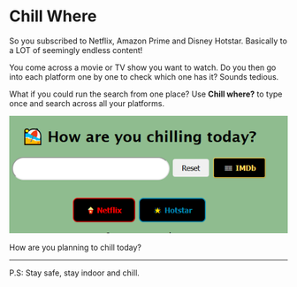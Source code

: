 # Chill Where

So you subscribed to Netflix, Amazon Prime and Disney Hotstar. Basically to a LOT of seemingly endless content! 

You come across a movie or TV show you want to watch.
Do you then go into each platform one by one to check which one has it? Sounds tedious.

What if you could run the search from one place?
Use **Chill where?** to type once and search across all your platforms.

![chill where?](images/chill-where.png)

How are you planning to chill today?

---
P.S: Stay safe, stay indoor and chill.
